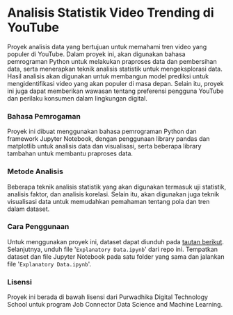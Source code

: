 # Analisis Statistik Video Trending di YouTube
Proyek analisis data yang bertujuan untuk memahami tren video yang populer di YouTube. Dalam proyek ini, akan digunakan bahasa pemrograman Python untuk melakukan praproses data dan pembersihan data, serta menerapkan teknik analisis statistik untuk mengeksplorasi data. Hasil analisis akan digunakan untuk membangun model prediksi untuk mengidentifikasi video yang akan populer di masa depan. Selain itu, proyek ini juga dapat memberikan wawasan tentang preferensi pengguna YouTube dan perilaku konsumen dalam lingkungan digital.

### Bahasa Pemrogaman
Proyek ini dibuat menggunakan bahasa pemrograman Python dan framework Jupyter Notebook, dengan penggunaan library pandas dan matplotlib untuk analisis data dan visualisasi, serta beberapa library tambahan untuk membantu praproses data.

### Metode Analisis
Beberapa teknik analisis statistik yang akan digunakan termasuk uji statistik, analisis faktor, dan analisis korelasi. Selain itu, akan digunakan juga teknik visualisasi data untuk memudahkan pemahaman tentang pola dan tren dalam dataset.

### Cara Penggunaan
Untuk menggunakan proyek ini, dataset dapat diunduh pada [tautan berikut](https://drive.google.com/drive/folders/1uw9ptpZpbd3RHc77j-qeELPbcdwaniS4). Selanjutnya, unduh file '`Explanatory Data.ipynb`' dari repo ini. Tempatkan dataset dan file Jupyter Notebook pada satu folder yang sama dan jalankan file '`Explanatory Data.ipynb`'.

### Lisensi
Proyek ini berada di bawah lisensi dari Purwadhika Digital Technology School untuk program Job Connector Data Science and Machine Learning.
